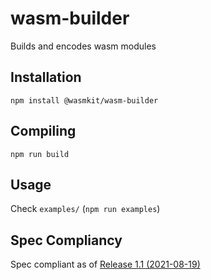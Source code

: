 # wasm-builder

Builds and encodes wasm modules

## Installation

```
npm install @wasmkit/wasm-builder
```

## Compiling
```
npm run build
```

## Usage
Check `examples/` (`npm run examples`)

## Spec Compliancy
Spec compliant as of [Release 1.1 (2021-08-19)](https://webassembly.github.io/spec/core/_download/WebAssembly.pdf)